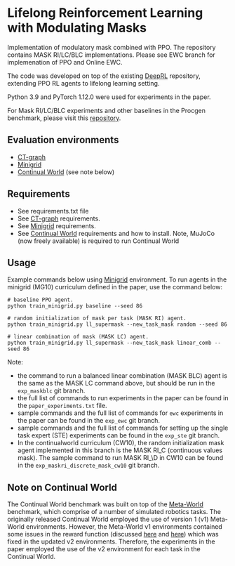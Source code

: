 # Lifelong Reinforcement Learning with Modulating Masks
Implementation of modulatory mask combined with PPO. The repository contains MASK RI/LC/BLC implementations. Please see EWC branch for implemenation of PPO and Online EWC.

The code was developed on top of the existing [DeepRL](https://github.com/ShangtongZhang/DeepRL) repository, extending PPO RL agents to lifelong learning setting.

Python 3.9 and PyTorch 1.12.0 were used for experiments in the paper.

For Mask RI/LC/BLC experiments and other baselines in the Procgen benchmark, please visit this [repository](#).

## Evaluation environments
- [CT-graph](https://github.com/soltoggio/CT-graph)
- [Minigrid](https://github.com/Farama-Foundation/gym-minigrid)
- [Continual World](https://github.com/awarelab/continual_world) (see note below)

## Requirements
- See requirements.txt file
- See [CT-graph](https://github.com/soltoggio/CT-graph) requirements.
- See [Minigrid](https://github.com/Farama-Foundation/gym-minigrid) requirements.
- See [Continual World](https://github.com/awarelab/continual_world) requirements and how to install. Note, MuJoCo (now freely available) is required to run Continual World

## Usage
Example commands below using [Minigrid](https://github.com/Farama-Foundation/gym-minigrid) environment.
To run agents in the minigrid (MG10) curriculum defined in the paper, use the command below:

```
# baseline PPO agent.
python train_minigrid.py baseline --seed 86

# random initialization of mask per task (MASK RI) agent.
python train_minigrid.py ll_supermask --new_task_mask random --seed 86

# linear combination of mask (MASK LC) agent.
python train_minigrid.py ll_supermask --new_task_mask linear_comb --seed 86
```

Note: 
- the command to run a balanced linear combination (MASK BLC) agent is the same as the MASK LC command above, but should be run in the `exp_maskblc` git branch.
- the full list of commands to run experiments in the paper can be found in the `paper_experiments.txt` file.
- sample commands and the full list of commands for `ewc` experiments in the paper can be found in the `exp_ewc` git branch. 
- sample commands and the full list of commands for setting up the single task expert (STE) experiments can be found in the `exp_ste` git branch.
- In the continualworld curriculum (CW10), the random initialization mask agent implemented in this branch is the MASK RI\_C (continuous values mask). The sample command to run MASK RI_\D in CW10 can be found in the `exp_maskri_discrete_mask_cw10` git branch.

## Note on Continual World
The Continual World benchmark was built on top of the [Meta-World](https://github.com/rlworkgroup/metaworld) benchmark, which comprise of a number of simulated robotics tasks. The originally released Continual World employed the use of version 1 (v1) Meta-World environments. However, the Meta-World v1 environments contained some issues in the reward function (discussed [here](https://github.com/rlworkgroup/metaworld/issues/226) and [here](https://github.com/awarelab/continual_world/issues/2)) which was fixed in the updated v2 environments. Therefore, the experiments in the paper employed the use of the v2 environment for each task in the Continual World.
